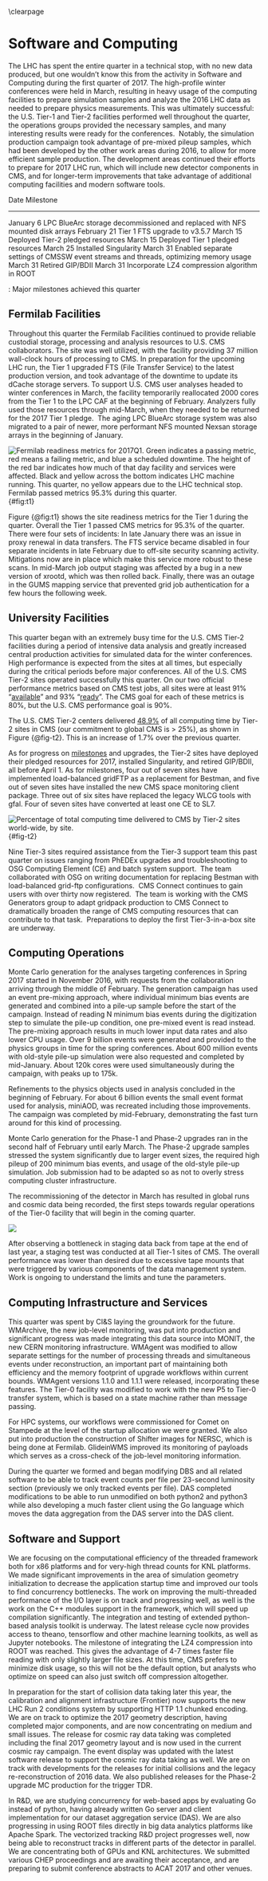 \clearpage

# Software and Computing

The LHC has spent the entire quarter in a technical stop, with no new data produced, but one wouldn’t know this from the activity in Software and Computing during the first quarter of 2017. The high-profile winter conferences were held in March, resulting in heavy usage of the computing facilities to prepare simulation samples and analyze the 2016 LHC data as needed to prepare physics measurements. This was ultimately successful: the U.S. Tier-1 and Tier-2 facilities performed well throughout the quarter, the operations groups provided the necessary samples, and many interesting results were ready for the conferences.   Notably, the simulation production campaign took advantage of pre-mixed pileup samples, which had been developed by the other work areas during 2016, to allow for more efficient sample production. The development areas continued their efforts to prepare for 2017 LHC run, which will include new detector components in CMS, and for longer-term improvements that take advantage of additional computing facilities and modern software tools.

Date             Milestone
---------------- -----------------------------------------------------------
January 6        LPC BlueArc storage decommissioned and replaced with NFS mounted disk arrays
February 21      Tier 1 FTS upgrade to v3.5.7
March 15         Deployed Tier-2 pledged resources
March 15         Deployed Tier 1 pledged resources
March 25         Installed Singularity
March 31         Enabled separate settings of CMSSW event streams and threads, optimizing memory usage
March 31         Retired GIP/BDII
March 31         Incorporate LZ4 compression algorithm in ROOT

  : Major milestones achieved this quarter

## Fermilab Facilities

Throughout this quarter the Fermilab Facilities continued to provide reliable custodial storage, processing and analysis resources to U.S.  CMS collaborators. The site was well utilized, with the facility providing 37 million wall-clock hours of processing to CMS. In preparation for the upcoming LHC run, the Tier 1 upgraded FTS (File Transfer Service) to the latest production version, and took advantage of the downtime to update its dCache storage servers. To support U.S.  CMS user analyses headed to winter conferences in March, the facility temporarily reallocated 2000 cores from the Tier 1 to the LPC CAF at the beginning of February. Analyzers fully used those resources through mid-March, when they needed to be returned for the 2017 Tier 1 pledge.   The aging LPC BlueArc storage system was also migrated to a pair of newer, more performant NFS mounted Nexsan storage arrays in the beginning of January.

![Fermilab readiness metrics for 2017Q1. Green indicates a passing metric, red means a failing metric, and blue a scheduled downtime. The height of the red bar indicates how much of that day facility and services were affected. Black and yellow across the bottom indicates LHC machine running. This quarter, no yellow appears due to the LHC technical stop. Fermilab passed metrics 95.3% during this quarter.](figures/image02.png){#fig:t1}

Figure {@fig:t1} shows the site readiness metrics for the Tier 1 during the quarter. Overall the Tier 1 passed CMS metrics for 95.3% of the quarter. There were four sets of incidents: In late January there was an issue in proxy renewal in data transfers. The FTS service became disabled in four separate incidents in late February due to off-site security scanning activity. Mitigations now are in place which make this service more robust to these scans. In mid-March job output staging was affected by a bug in a new version of xrootd, which was then rolled back. Finally, there was an outage in the GUMS mapping service that prevented grid job authentication for a few hours the following week.

## University Facilities

This quarter began with an extremely busy time for the U.S. CMS Tier-2 facilities during a period of intensive data analysis and greatly increased central production activities for simulated data for the winter conferences. High performance is expected from the sites at all times, but especially during the critical periods before major conferences. All of the U.S. CMS Tier-2 sites operated successfully this quarter. On our two official performance metrics based on CMS test jobs, all sites were at least 91% “[available](https://www.google.com/url?q=http://wlcg-sam-cms.cern.ch/templates/ember/%23/historicalsmry/heatMap?end_time%3D2017%252F04%252F01%252000%253A00%26granularity%3DDaily%26profile%3DCMS_CRITICAL_FULL%26site%3DT2_US_Caltech%252CT2_US_Florida%252CT2_US_MIT%252CT2_US_Nebraska%252CT2_US_Purdue%252CT2_US_UCSD%252CT2_US_Wisconsin%26start_time%3D2017%252F01%252F01%252000%253A00%26time%3Dmanual%26type%3DAvailability%2520Ranking%2520Plot&sa=D&ust=1492698002600000&usg=AFQjCNFIAo3jMAJ5H51Q6_2sa6V_W90CrA)” and 93% “[ready](https://www.google.com/url?q=http://dashb-ssb.cern.ch/dashboard/request.py/sitereadinessrank?columnid%3D45%26view%3DSite%2520Readiness%23time%3Dcustom%26start_date%3D2017-01-01%26end_date%3D2017-04-01%26sites%3Dmultiple%26timebins%3Dfalse%26nodata%3Dfalse%26binsselect%3Ddefault%26clouds%3Dall%26site%3DT2_US_Caltech,T2_US_Florida,T2_US_MIT,T2_US_Nebraska,T2_US_Purdue,T2_US_UCSD,T2_US_Wisconsin&sa=D&ust=1492698002601000&usg=AFQjCNFEUPfSkNeZolXob5CcKjSK7tQPNg)”. The CMS goal for each of these metrics is 80%, but the U.S. CMS performance goal is 90%.

The U.S. CMS Tier-2 centers delivered [48.9%](https://www.google.com/url?q=http://dashb-cms-jobsmry.cern.ch/dashboard/request.py/consumptions_individual?sites%3DT2_AT_Vienna%26sites%3DT2_BE_IIHE%26sites%3DT2_BE_UCL%26sites%3DT2_BR_SPRACE%26sites%3DT2_BR_UERJ%26sites%3DT2_CH_CSCS%26sites%3DT2_CN_Beijing%26sites%3DT2_DE_DESY%26sites%3DT2_DE_DESY_Test%26sites%3DT2_DE_RWTH%26sites%3DT2_EE_Estonia%26sites%3DT2_EE_Estonia_Test%26sites%3DT2_ES_CIEMAT%26sites%3DT2_ES_IFCA%26sites%3DT2_FI_HIP%26sites%3DT2_FI_HIP_Test%26sites%3DT2_FR_CCIN2P3%26sites%3DT2_FR_GRIF_IRFU%26sites%3DT2_FR_GRIF_LLR%26sites%3DT2_FR_IPHC%26sites%3DT2_GR_Ioannina%26sites%3DT2_HU_Budapest%26sites%3DT2_IN_TIFR%26sites%3DT2_IT_Bari%26sites%3DT2_IT_Legnaro%26sites%3DT2_IT_LegnaroTest%26sites%3DT2_IT_Pisa%26sites%3DT2_IT_Rome%26sites%3DT2_KR_KNU%26sites%3DT2_MY_UPM_BIRUNI%26sites%3DT2_PK_NCP%26sites%3DT2_PL_Swierk%26sites%3DT2_PL_Warsaw%26sites%3DT2_PT_NCG_Lisbon%26sites%3DT2_RU_IHEP%26sites%3DT2_RU_INR%26sites%3DT2_RU_ITEP%26sites%3DT2_RU_JINR%26sites%3DT2_RU_PNPI%26sites%3DT2_RU_RRC_KI%26sites%3DT2_RU_SINP%26sites%3DT2_TH_CUNSTDA%26sites%3DT2_TR_METU%26sites%3DT2_UA_KIPT%26sites%3DT2_UK_London_Brunel%26sites%3DT2_UK_London_BrunelTest%26sites%3DT2_UK_London_IC%26sites%3DT2_UK_SGrid_Bristol%26sites%3DT2_UK_SGrid_RALPP%26sites%3DT2_US_Caltech%26sites%3DT2_US_Florida%26sites%3DT2_US_MIT%26sites%3DT2_US_Nebraska%26sites%3DT2_US_Purdue%26sites%3DT2_US_UCSD%26sites%3DT2_US_Vanderbilt%26sites%3DT2_US_Wisconsin%26sitesSort%3D2%26start%3D2017-01-01%26end%3D2017-04-01%26timeRange%3Ddaily%26granularity%3DMonthly%26generic%3D0%26sortBy%3D0%26series%3DAll%26type%3Dewa&sa=D&ust=1492698002603000&usg=AFQjCNGOvFtwmdYOLPq7BjgSgK-neiEeWg) of all computing time by Tier-2 sites in CMS (our commitment to global CMS is &gt; 25%), as shown in Figure {@fig-t2}. This is an increase of 1.7% over the previous quarter.

As for progress on [milestones](https://www.google.com/url?q=https://twiki.cern.ch/twiki/bin/view/CMSPublic/USCMSTier2Upgrades%232017_Upgrades_and_Milestones_dra&sa=D&ust=1492698002604000&usg=AFQjCNHHsL4HIJ4iOvHfABqR4WvnDuW4Lg) and upgrades, the Tier-2 sites have deployed their pledged resources for 2017, installed Singularity, and retired GIP/BDII, all before April 1.  As for milestones, four out of seven sites have implemented load-balanced gridFTP as a replacement for Bestman, and five out of seven sites have installed the new CMS space monitoring client package.  Three out of six sites have replaced the legacy WLCG tools with gfal.  Four of seven sites have converted at least one CE to SL7.

![Percentage of total computing time delivered to CMS by Tier-2 sites world-wide, by site.](figures/image00.png){#fig-t2}

Nine Tier-3 sites required assistance from the Tier-3 support team this past quarter on issues ranging from PhEDEx upgrades and troubleshooting to OSG Computing Element (CE) and batch system support.  The team collaborated with OSG on writing documentation for replacing Bestman with load-balanced grid-ftp configurations.  CMS Connect continues to gain users with over thirty now registered.  The team is working with the CMS Generators group to adapt gridpack production to CMS Connect to dramatically broaden the range of CMS computing resources that can contribute to that task.  Preparations to deploy the first Tier-3-in-a-box site are underway.

## Computing Operations

Monte Carlo generation for the analyses targeting conferences in Spring 2017 started in November 2016, with requests from the collaboration arriving through the middle of February. The generation campaign has used an event pre-mixing approach, where individual minimum bias events are generated and combined into a pile-up sample before the start of the campaign. Instead of reading N minimum bias events during the digitization step to simulate the pile-up condition, one pre-mixed event is read instead. The pre-mixing approach results in much lower input data rates and also lower CPU usage. Over 9 billion events were generated and provided to the physics groups in time for the spring conferences. About 600 million events with old-style pile-up simulation were also requested and completed by mid-January. About 120k cores were used simultaneously during the campaign, with peaks up to 175k.

Refinements to the physics objects used in analysis concluded in the beginning of February. For about 6 billion events the small event format used for analysis, miniAOD, was recreated including those improvements. The campaign was completed by mid-February, demonstrating the fast turn around for this kind of processing.

Monte Carlo generation for the Phase-1 and Phase-2 upgrades ran in the second half of February until early March. The Phase-2 upgrade samples stressed the system significantly due to larger event sizes, the required high pileup of 200 minimum bias events, and usage of the old-style pile-up simulation. Job submission had to be adapted so as not to overly stress computing cluster infrastructure.

The recommissioning of the detector in March has resulted in global runs and cosmic data being recorded, the first steps towards regular operations of the Tier-0 facility that will begin in the coming quarter.

![](figures/image01.png)

After observing a bottleneck in staging data back from tape at the end of last year, a staging test was conducted at all Tier-1 sites of CMS.  The overall performance was lower than desired due to excessive tape mounts that were triggered by various components of the data management system. Work is ongoing to understand the limits and tune the parameters.

## Computing Infrastructure and Services

This quarter was spent by CI&S laying the groundwork for the future.  WMArchive, the new job-level monitoring, was put into production and significant progress was made integrating this data source into MONIT, the new CERN monitoring infrastructure. WMAgent was modified to allow separate settings for the number of processing threads and simultaneous events under reconstruction, an important part of maintaining both efficiency and the memory footprint of upgrade workflows within current bounds. WMAgent versions 1.1.0 and 1.1.1 were released, incorporating these features. The Tier-0 facility was modified to work with the new P5 to Tier-0 transfer system, which is based on a state machine rather than message passing.

For HPC systems, our workflows were commissioned for Comet on Stampede at the level of the startup allocation we were granted. We also put into production the construction of Shifter images for NERSC, which is being done at Fermilab. GlideinWMS improved its monitoring of payloads which serves as a cross-check of the job-level monitoring information.

During the quarter we formed and began modifying DBS and all related software to be able to track event counts per file per 23-second luminosity section (previously we only tracked events per file). DAS completed modifications to be able to run unmodified on both python2 and python3 while also developing a much faster client using the Go language which moves the data aggregation from the DAS server into the DAS client.

## Software and Support

We are focusing on the computational efficiency of the threaded framework both for x86 platforms and for very-high thread counts for KNL platforms. We made significant improvements in the area of simulation geometry initialization to decrease the application startup time and improved our tools to find concurrency bottlenecks. The work on improving the multi-threaded performance of the I/O layer is on track and progressing well, as well is the work on the C++ modules support in the framework, which will speed up compilation significantly. The integration and testing of extended python-based analysis toolkit is underway. The latest release cycle now provides access to theano, tensorflow and other machine learning toolkits, as well as Jupyter notebooks. The milestone of integrating the LZ4 compression into ROOT was reached. This gives the advantage of 4-7 times faster file reading with only slightly larger file sizes. At this time, CMS prefers to minimize disk usage, so this will not be the default option, but analysts who optimize on speed can also just switch off compression altogether.

In preparation for the start of collision data taking later this year, the calibration and alignment infrastructure (Frontier) now supports the new LHC Run 2 conditions system by supporting HTTP 1.1 chunked encoding.  We are on track to optimize the 2017 geometry description, having completed major components, and are now concentrating on medium and small issues. The release for cosmic ray data taking was completed including the final 2017 geometry layout and is now used in the current cosmic ray campaign. The event display was updated with the latest software release to support the cosmic ray data taking as well. We are on track with developments for the releases for initial collisions and the legacy re-reconstruction of 2016 data. We also published releases for the Phase-2 upgrade MC production for the trigger TDR.

In R&D, we are studying concurrency for web-based apps by evaluating Go instead of python, having already written Go server and client implementation for our dataset aggregation service (DAS). We are also progressing in using ROOT files directly in big data analytics platforms like Apache Spark. The vectorized tracking R&D project progresses well, now being able to reconstruct tracks in different parts of the detector in parallel. We are concentrating both of GPUs and KNL architectures. We submitted various CHEP proceedings and are awaiting their acceptance, and are preparing to submit conference abstracts to ACAT 2017 and other venues.

